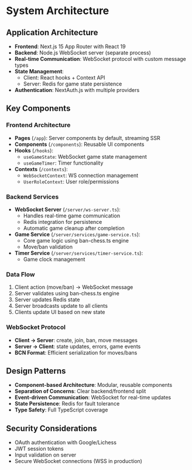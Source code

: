 # System Architecture

## Application Architecture
- **Frontend**: Next.js 15 App Router with React 19
- **Backend**: Node.js WebSocket server (separate process)
- **Real-time Communication**: WebSocket protocol with custom message types
- **State Management**: 
  - Client: React hooks + Context API
  - Server: Redis for game state persistence
- **Authentication**: NextAuth.js with multiple providers

## Key Components

### Frontend Architecture
- **Pages** (`/app`): Server components by default, streaming SSR
- **Components** (`/components`): Reusable UI components
- **Hooks** (`/hooks`): 
  - `useGameState`: WebSocket game state management
  - `useGameTimer`: Timer functionality
- **Contexts** (`/contexts`):
  - `WebSocketContext`: WS connection management
  - `UserRoleContext`: User role/permissions

### Backend Services
- **WebSocket Server** (`/server/ws-server.ts`): 
  - Handles real-time game communication
  - Redis integration for persistence
  - Automatic game cleanup after completion
- **Game Service** (`/server/services/game-service.ts`):
  - Core game logic using ban-chess.ts engine
  - Move/ban validation
- **Timer Service** (`/server/services/timer-service.ts`):
  - Game clock management

### Data Flow
1. Client action (move/ban) → WebSocket message
2. Server validates using ban-chess.ts engine
3. Server updates Redis state
4. Server broadcasts update to all clients
5. Clients update UI based on new state

### WebSocket Protocol
- **Client → Server**: create, join, ban, move messages
- **Server → Client**: state updates, errors, game events
- **BCN Format**: Efficient serialization for moves/bans

## Design Patterns
- **Component-based Architecture**: Modular, reusable components
- **Separation of Concerns**: Clear backend/frontend split
- **Event-driven Communication**: WebSocket for real-time updates
- **State Persistence**: Redis for fault tolerance
- **Type Safety**: Full TypeScript coverage

## Security Considerations
- OAuth authentication with Google/Lichess
- JWT session tokens
- Input validation on server
- Secure WebSocket connections (WSS in production)